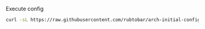 Execute config

```bash
curl -sL https://raw.githubusercontent.com/rubtobar/arch-initial-config/refs/heads/main/setup-arch.sh | bash
```
